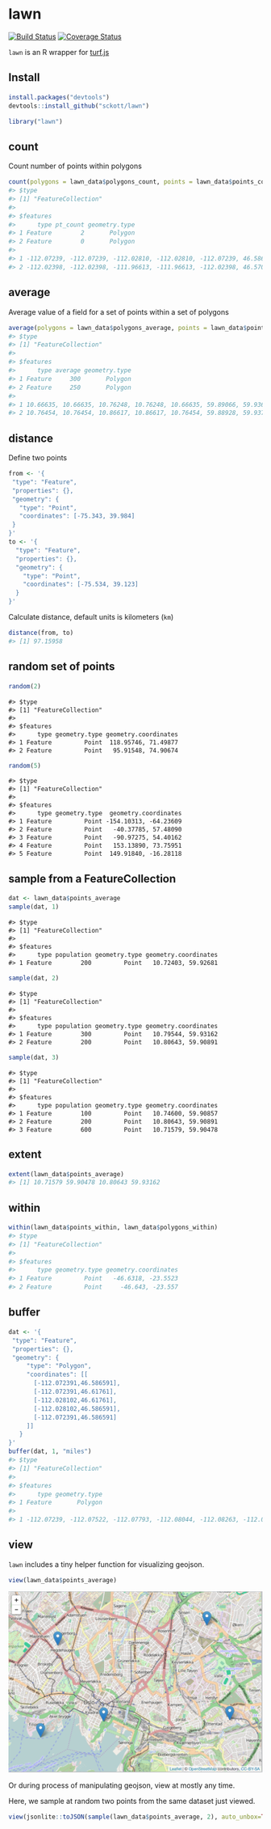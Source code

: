 lawn
=======



[![Build Status](https://api.travis-ci.org/sckott/lawn.png)](https://travis-ci.org/sckott/lawn)
[![Coverage Status](https://coveralls.io/repos/sckott/lawn/badge.svg)](https://coveralls.io/r/sckott/lawn)

`lawn` is an R wrapper for [turf.js](http://turfjs.org/)

## Install


```r
install.packages("devtools")
devtools::install_github("sckott/lawn")
```


```r
library("lawn")
```

## count

Count number of points within polygons


```r
count(polygons = lawn_data$polygons_count, points = lawn_data$points_count)
#> $type
#> [1] "FeatureCollection"
#> 
#> $features
#>      type pt_count geometry.type
#> 1 Feature        2       Polygon
#> 2 Feature        0       Polygon
#>                                                                                           geometry.coordinates
#> 1 -112.07239, -112.07239, -112.02810, -112.02810, -112.07239, 46.58659, 46.61761, 46.61761, 46.58659, 46.58659
#> 2 -112.02398, -112.02398, -111.96613, -111.96613, -112.02398, 46.57043, 46.61502, 46.61502, 46.57043, 46.57043
```


## average

Average value of a field for a set of points within a set of polygons


```r
average(polygons = lawn_data$polygons_average, points = lawn_data$points_average, 'population')
#> $type
#> [1] "FeatureCollection"
#> 
#> $features
#>      type average geometry.type
#> 1 Feature     300       Polygon
#> 2 Feature     250       Polygon
#>                                                                                 geometry.coordinates
#> 1 10.66635, 10.66635, 10.76248, 10.76248, 10.66635, 59.89066, 59.93678, 59.93678, 59.89066, 59.89066
#> 2 10.76454, 10.76454, 10.86617, 10.86617, 10.76454, 59.88928, 59.93713, 59.93713, 59.88928, 59.88928
```

## distance

Define two points


```r
from <- '{
 "type": "Feature",
 "properties": {},
 "geometry": {
   "type": "Point",
   "coordinates": [-75.343, 39.984]
 }
}'
to <- '{
  "type": "Feature",
  "properties": {},
  "geometry": {
    "type": "Point",
    "coordinates": [-75.534, 39.123]
  }
}'
```

Calculate distance, default units is kilometers (`km`)


```r
distance(from, to)
#> [1] 97.15958
```

## random set of points


```r
random(2)
```

```
#> $type
#> [1] "FeatureCollection"
#> 
#> $features
#>      type geometry.type geometry.coordinates
#> 1 Feature         Point  118.95746, 71.49877
#> 2 Feature         Point   95.91548, 74.90674
```

```r
random(5)
```

```
#> $type
#> [1] "FeatureCollection"
#> 
#> $features
#>      type geometry.type  geometry.coordinates
#> 1 Feature         Point -154.10313, -64.23609
#> 2 Feature         Point   -40.37785, 57.48090
#> 3 Feature         Point   -90.97275, 54.40162
#> 4 Feature         Point   153.13890, 73.75951
#> 5 Feature         Point  149.91840, -16.28118
```

## sample from a FeatureCollection


```r
dat <- lawn_data$points_average
sample(dat, 1)
```

```
#> $type
#> [1] "FeatureCollection"
#> 
#> $features
#>      type population geometry.type geometry.coordinates
#> 1 Feature        200         Point   10.72403, 59.92681
```

```r
sample(dat, 2)
```

```
#> $type
#> [1] "FeatureCollection"
#> 
#> $features
#>      type population geometry.type geometry.coordinates
#> 1 Feature        300         Point   10.79544, 59.93162
#> 2 Feature        200         Point   10.80643, 59.90891
```

```r
sample(dat, 3)
```

```
#> $type
#> [1] "FeatureCollection"
#> 
#> $features
#>      type population geometry.type geometry.coordinates
#> 1 Feature        100         Point   10.74600, 59.90857
#> 2 Feature        200         Point   10.80643, 59.90891
#> 3 Feature        600         Point   10.71579, 59.90478
```

## extent


```r
extent(lawn_data$points_average)
#> [1] 10.71579 59.90478 10.80643 59.93162
```

## within


```r
within(lawn_data$points_within, lawn_data$polygons_within)
#> $type
#> [1] "FeatureCollection"
#> 
#> $features
#>      type geometry.type geometry.coordinates
#> 1 Feature         Point   -46.6318, -23.5523
#> 2 Feature         Point     -46.643, -23.557
```

## buffer


```r
dat <- '{
 "type": "Feature",
 "properties": {},
 "geometry": {
     "type": "Polygon",
     "coordinates": [[
       [-112.072391,46.586591],
       [-112.072391,46.61761],
       [-112.028102,46.61761],
       [-112.028102,46.586591],
       [-112.072391,46.586591]
     ]]
   }
}'
buffer(dat, 1, "miles")
#> $type
#> [1] "FeatureCollection"
#> 
#> $features
#>      type geometry.type
#> 1 Feature       Polygon
#>                                                                                                                                                                                                                                                                                                                                                                                                                                                                                                                                                                                                                                                                                                                                                                                                                           geometry.coordinates
#> 1 -112.07239, -112.07522, -112.07793, -112.08044, -112.08263, -112.08443, -112.08577, -112.08660, -112.08687, -112.08687, -112.08660, -112.08577, -112.08443, -112.08263, -112.08044, -112.07793, -112.07522, -112.07239, -112.02810, -112.02528, -112.02256, -112.02006, -112.01786, -112.01606, -112.01472, -112.01390, -112.01362, -112.01362, -112.01390, -112.01472, -112.01606, -112.01786, -112.02006, -112.02256, -112.02528, -112.02810, -112.07239, 46.57211, 46.57239, 46.57321, 46.57455, 46.57635, 46.57854, 46.58105, 46.58377, 46.58659, 46.61761, 46.62044, 46.62315, 46.62566, 46.62785, 46.62965, 46.63099, 46.63181, 46.63209, 46.63209, 46.63181, 46.63099, 46.62965, 46.62785, 46.62566, 46.62315, 46.62044, 46.61761, 46.58659, 46.58377, 46.58105, 46.57854, 46.57635, 46.57455, 46.57321, 46.57239, 46.57211, 46.57211
```

## view

`lawn` includes a tiny helper function for visualizing geojson. 


```r
view(lawn_data$points_average)
```

![map1](inst/img/map1.png)

Or during process of manipulating geojson, view at mostly any time. 

Here, we sample at random two points from the same dataset just viewed.


```r
view(jsonlite::toJSON(sample(lawn_data$points_average, 2), auto_unbox=TRUE))
```

<!--html_preserve--><div id="htmlwidget-9818" style="width:504px;height:504px;" class="leaflet"></div>
<script type="application/json" data-for="htmlwidget-9818">{ "x": {
 "calls": [
 {
 "method": "tileLayer",
"args": [
 "http://{s}.tile.openstreetmap.org/{z}/{x}/{y}.png",
{
 "minZoom":                 0,
"maxZoom":                18,
"maxNativeZoom": null,
"tileSize":               256,
"subdomains": "abc",
"errorTileUrl": "",
"tms": false,
"continuousWorld": false,
"noWrap": false,
"zoomOffset":                 0,
"zoomReverse": false,
"opacity":                 1,
"zIndex": null,
"unloadInvisibleTiles": null,
"updateWhenIdle": null,
"detectRetina": false,
"reuseTiles": false,
"attribution": "&copy; <a href=\"http://openstreetmap.org\">OpenStreetMap</a> contributors, <a href=\"http://creativecommons.org/licenses/by-sa/2.0/\">CC-BY-SA</a>" 
} 
] 
},
{
 "method": "geoJSON",
"args": [
 {
 "type": "FeatureCollection",
"features": [
 {
 "type": "Feature",
"properties": {
 "population": 200 
},
"geometry": {
 "type": "Point",
"coordinates": [
           10.8064,
          59.9089 
] 
} 
},
{
 "type": "Feature",
"properties": {
 "population": 300 
},
"geometry": {
 "type": "Point",
"coordinates": [
           10.7954,
          59.9316 
] 
} 
} 
] 
},
null 
] 
} 
],
"fitBounds": [
           59.9089,
          10.7954,
          59.9316,
          10.8064 
] 
},"evals": [  ] }</script><!--/html_preserve-->

![map1](inst/img/map2.png)
